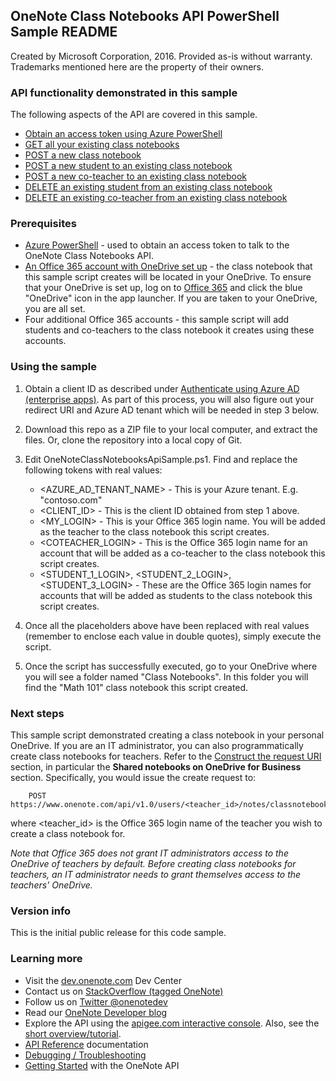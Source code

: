 ## OneNote Class Notebooks API PowerShell Sample README

Created by Microsoft Corporation, 2016. Provided as-is without warranty. Trademarks mentioned here are the property of their owners.

### API functionality demonstrated in this sample

The following aspects of the API are covered in this sample. 

* [Obtain an access token using Azure PowerShell](https://azure.microsoft.com/en-us/documentation/articles/powershell-install-configure)
* [GET all your existing class notebooks](https://msdn.microsoft.com/office/office365/howto/onenote-classnotebook#get)
* [POST a new class notebook](https://msdn.microsoft.com/office/office365/howto/onenote-classnotebook#create)
* [POST a new student to an existing class notebook](https://msdn.microsoft.com/office/office365/howto/onenote-classnotebook#add)
* [POST a new co-teacher to an existing class notebook](https://msdn.microsoft.com/office/office365/howto/onenote-classnotebook#add)
* [DELETE an existing student from an existing class notebook](https://msdn.microsoft.com/office/office365/howto/onenote-classnotebook#delete)
* [DELETE an existing co-teacher from an existing class notebook](https://msdn.microsoft.com/office/office365/howto/onenote-classnotebook#delete)

### Prerequisites

* [Azure PowerShell](https://azure.microsoft.com/en-us/documentation/articles/powershell-install-configure) - used to obtain an access token to talk to the OneNote Class Notebooks API.
* [An Office 365 account with OneDrive set up](https://portal.office.com) - the class notebook that this sample script creates will be located in your OneDrive. To ensure that your OneDrive is set up, log on to [Office 365](https://portal.office.com) and click the blue "OneDrive" icon in the app launcher. If you are taken to your OneDrive, you are all set.
* Four additional Office 365 accounts - this sample script will add students and co-teachers to the class notebook it creates using these accounts. 

### Using the sample

1. Obtain a client ID as described under [Authenticate using Azure AD (enterprise apps)](https://msdnstage.redmond.corp.microsoft.com/office/office365/howto/onenote-auth#aad-auth). As part of this process, you will also figure out your redirect URI and Azure AD tenant which will be needed in step 3 below.

2. Download this repo as a ZIP file to your local computer, and extract the files. Or, clone the repository into a local copy of Git.

3. Edit OneNoteClassNotebooksApiSample.ps1. Find and replace the following tokens with real values:
   * &lt;AZURE_AD_TENANT_NAME&gt; - This is your Azure tenant. E.g. "contoso.com"
   * &lt;CLIENT_ID&gt; - This is the client ID obtained from step 1 above.
   * &lt;MY_LOGIN&gt; - This is your Office 365 login name. You will be added as the teacher to the class notebook this script creates.
   * &lt;COTEACHER_LOGIN&gt; - This is the Office 365 login name for an account that will be added as a co-teacher to the class notebook this script creates.
   * &lt;STUDENT_1_LOGIN&gt;, &lt;STUDENT_2_LOGIN&gt;, &lt;STUDENT_3_LOGIN&gt; - These are the Office 365 login names for accounts that will be added as students to the class notebook this script creates.

4. Once all the placeholders above have been replaced with real values (remember to enclose each value in double quotes), simply execute the script.

5. Once the script has successfully executed, go to your OneDrive where you will see a folder named "Class Notebooks". In this folder you will find the "Math 101" class notebook this script created.

### Next steps

This sample script demonstrated creating a class notebook in your personal OneDrive. If you are an IT administrator, you can also programmatically create class notebooks for teachers. Refer to the [Construct the request URI](https://msdn.microsoft.com/office/office365/howto/onenote-classnotebook) section, in particular the **Shared notebooks on OneDrive for Business** section. Specifically, you would issue the create request to:
```
	POST https://www.onenote.com/api/v1.0/users/<teacher_id>/notes/classnotebooks
```
where &lt;teacher_id&gt; is the Office 365 login name of the teacher you wish to create a class notebook for.

*Note that Office 365 does not grant IT administrators access to the OneDrive of teachers by default. Before creating class notebooks for teachers, an IT administrator needs to grant themselves access to the teachers' OneDrive.*

### Version info

This is the initial public release for this code sample.

### Learning more

* Visit the [dev.onenote.com](http://dev.onenote.com) Dev Center
* Contact us on [StackOverflow (tagged OneNote)](http://go.microsoft.com/fwlink/?LinkID=390182)
* Follow us on [Twitter @onenotedev](http://www.twitter.com/onenotedev)
* Read our [OneNote Developer blog](http://go.microsoft.com/fwlink/?LinkID=390183)
* Explore the API using the [apigee.com interactive console](http://go.microsoft.com/fwlink/?LinkID=392871).
Also, see the [short overview/tutorial](http://go.microsoft.com/fwlink/?LinkID=390179). 
* [API Reference](http://msdn.microsoft.com/en-us/library/office/dn575437.aspx) documentation
* [Debugging / Troubleshooting](http://msdn.microsoft.com/EN-US/library/office/dn575430.aspx)
* [Getting Started](http://go.microsoft.com/fwlink/?LinkID=331026) with the OneNote API
